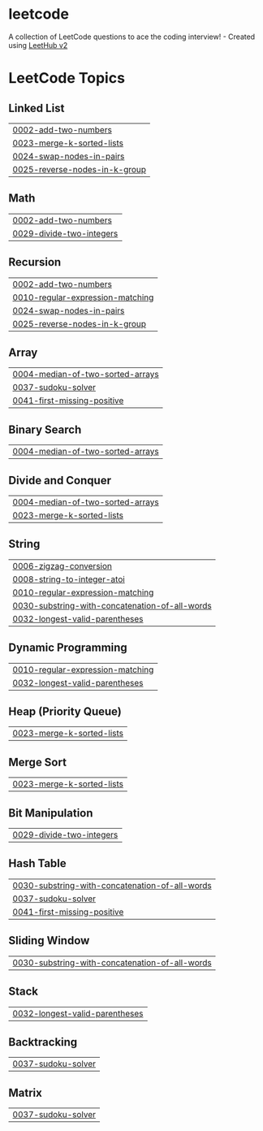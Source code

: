 # leetcode
A collection of LeetCode questions to ace the coding interview! - Created using [LeetHub v2](https://github.com/arunbhardwaj/LeetHub-2.0)

<!---LeetCode Topics Start-->
# LeetCode Topics
## Linked List
|  |
| ------- |
| [0002-add-two-numbers](https://github.com/123harshitaagrawal/leetcode/tree/master/0002-add-two-numbers) |
| [0023-merge-k-sorted-lists](https://github.com/123harshitaagrawal/leetcode/tree/master/0023-merge-k-sorted-lists) |
| [0024-swap-nodes-in-pairs](https://github.com/123harshitaagrawal/leetcode/tree/master/0024-swap-nodes-in-pairs) |
| [0025-reverse-nodes-in-k-group](https://github.com/123harshitaagrawal/leetcode/tree/master/0025-reverse-nodes-in-k-group) |
## Math
|  |
| ------- |
| [0002-add-two-numbers](https://github.com/123harshitaagrawal/leetcode/tree/master/0002-add-two-numbers) |
| [0029-divide-two-integers](https://github.com/123harshitaagrawal/leetcode/tree/master/0029-divide-two-integers) |
## Recursion
|  |
| ------- |
| [0002-add-two-numbers](https://github.com/123harshitaagrawal/leetcode/tree/master/0002-add-two-numbers) |
| [0010-regular-expression-matching](https://github.com/123harshitaagrawal/leetcode/tree/master/0010-regular-expression-matching) |
| [0024-swap-nodes-in-pairs](https://github.com/123harshitaagrawal/leetcode/tree/master/0024-swap-nodes-in-pairs) |
| [0025-reverse-nodes-in-k-group](https://github.com/123harshitaagrawal/leetcode/tree/master/0025-reverse-nodes-in-k-group) |
## Array
|  |
| ------- |
| [0004-median-of-two-sorted-arrays](https://github.com/123harshitaagrawal/leetcode/tree/master/0004-median-of-two-sorted-arrays) |
| [0037-sudoku-solver](https://github.com/123harshitaagrawal/leetcode/tree/master/0037-sudoku-solver) |
| [0041-first-missing-positive](https://github.com/123harshitaagrawal/leetcode/tree/master/0041-first-missing-positive) |
## Binary Search
|  |
| ------- |
| [0004-median-of-two-sorted-arrays](https://github.com/123harshitaagrawal/leetcode/tree/master/0004-median-of-two-sorted-arrays) |
## Divide and Conquer
|  |
| ------- |
| [0004-median-of-two-sorted-arrays](https://github.com/123harshitaagrawal/leetcode/tree/master/0004-median-of-two-sorted-arrays) |
| [0023-merge-k-sorted-lists](https://github.com/123harshitaagrawal/leetcode/tree/master/0023-merge-k-sorted-lists) |
## String
|  |
| ------- |
| [0006-zigzag-conversion](https://github.com/123harshitaagrawal/leetcode/tree/master/0006-zigzag-conversion) |
| [0008-string-to-integer-atoi](https://github.com/123harshitaagrawal/leetcode/tree/master/0008-string-to-integer-atoi) |
| [0010-regular-expression-matching](https://github.com/123harshitaagrawal/leetcode/tree/master/0010-regular-expression-matching) |
| [0030-substring-with-concatenation-of-all-words](https://github.com/123harshitaagrawal/leetcode/tree/master/0030-substring-with-concatenation-of-all-words) |
| [0032-longest-valid-parentheses](https://github.com/123harshitaagrawal/leetcode/tree/master/0032-longest-valid-parentheses) |
## Dynamic Programming
|  |
| ------- |
| [0010-regular-expression-matching](https://github.com/123harshitaagrawal/leetcode/tree/master/0010-regular-expression-matching) |
| [0032-longest-valid-parentheses](https://github.com/123harshitaagrawal/leetcode/tree/master/0032-longest-valid-parentheses) |
## Heap (Priority Queue)
|  |
| ------- |
| [0023-merge-k-sorted-lists](https://github.com/123harshitaagrawal/leetcode/tree/master/0023-merge-k-sorted-lists) |
## Merge Sort
|  |
| ------- |
| [0023-merge-k-sorted-lists](https://github.com/123harshitaagrawal/leetcode/tree/master/0023-merge-k-sorted-lists) |
## Bit Manipulation
|  |
| ------- |
| [0029-divide-two-integers](https://github.com/123harshitaagrawal/leetcode/tree/master/0029-divide-two-integers) |
## Hash Table
|  |
| ------- |
| [0030-substring-with-concatenation-of-all-words](https://github.com/123harshitaagrawal/leetcode/tree/master/0030-substring-with-concatenation-of-all-words) |
| [0037-sudoku-solver](https://github.com/123harshitaagrawal/leetcode/tree/master/0037-sudoku-solver) |
| [0041-first-missing-positive](https://github.com/123harshitaagrawal/leetcode/tree/master/0041-first-missing-positive) |
## Sliding Window
|  |
| ------- |
| [0030-substring-with-concatenation-of-all-words](https://github.com/123harshitaagrawal/leetcode/tree/master/0030-substring-with-concatenation-of-all-words) |
## Stack
|  |
| ------- |
| [0032-longest-valid-parentheses](https://github.com/123harshitaagrawal/leetcode/tree/master/0032-longest-valid-parentheses) |
## Backtracking
|  |
| ------- |
| [0037-sudoku-solver](https://github.com/123harshitaagrawal/leetcode/tree/master/0037-sudoku-solver) |
## Matrix
|  |
| ------- |
| [0037-sudoku-solver](https://github.com/123harshitaagrawal/leetcode/tree/master/0037-sudoku-solver) |
<!---LeetCode Topics End-->